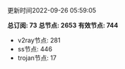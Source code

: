 更新时间2022-09-26 05:59:05

**总订阅: 73**
**总节点: 2653**
**有效节点: 744**
- v2ray节点: 281
- ss节点: 446
- trojan节点: 17
